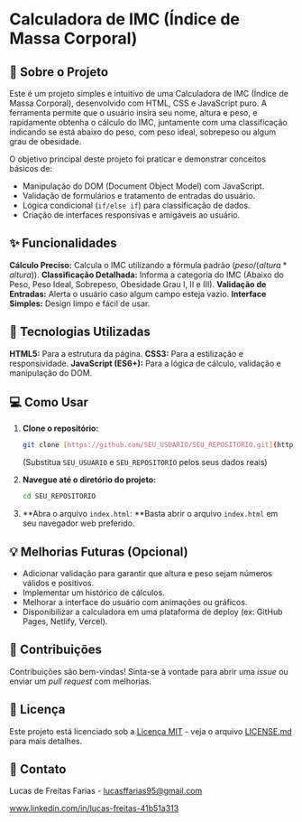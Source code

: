 # Calculadora de IMC (Índice de Massa Corporal)

## 📄 Sobre o Projeto

Este é um projeto simples e intuitivo de uma Calculadora de IMC (Índice de Massa Corporal), desenvolvido com HTML, CSS e JavaScript puro.
A ferramenta permite que o usuário insira seu nome, altura e peso, e rapidamente obtenha o cálculo do IMC, juntamente com uma classificação indicando se está abaixo do peso, com peso ideal, sobrepeso ou algum grau de obesidade.

O objetivo principal deste projeto foi praticar e demonstrar conceitos básicos de:
* Manipulação do DOM (Document Object Model) com JavaScript.
* Validação de formulários e tratamento de entradas do usuário.
* Lógica condicional (`if/else if`) para classificação de dados.
* Criação de interfaces responsivas e amigáveis ao usuário.

## ✨ Funcionalidades

**Cálculo Preciso:** Calcula o IMC utilizando a fórmula padrão ($peso / (altura * altura)$).
**Classificação Detalhada:** Informa a categoria do IMC (Abaixo do Peso, Peso Ideal, Sobrepeso, Obesidade Grau I, II e III).
**Validação de Entradas:** Alerta o usuário caso algum campo esteja vazio.
**Interface Simples:** Design limpo e fácil de usar.

## 🚀 Tecnologias Utilizadas

**HTML5:** Para a estrutura da página.
**CSS3:** Para a estilização e responsividade.
**JavaScript (ES6+):** Para a lógica de cálculo, validação e manipulação do DOM.

## 💻 Como Usar

1.  **Clone o repositório:**
    ```bash
    git clone [https://github.com/SEU_USUARIO/SEU_REPOSITORIO.git](https://github.com/SEU_USUARIO/SEU_REPOSITORIO.git)
    ```
    (Substitua `SEU_USUARIO` e `SEU_REPOSITORIO` pelos seus dados reais)

2.  **Navegue até o diretório do projeto:**
    ```bash
    cd SEU_REPOSITORIO
    ```

3.  **Abra o arquivo `index.html`:
    **Basta abrir o arquivo `index.html` em seu navegador web preferido.

## 💡 Melhorias Futuras (Opcional)

* Adicionar validação para garantir que altura e peso sejam números válidos e positivos.
* Implementar um histórico de cálculos.
* Melhorar a interface do usuário com animações ou gráficos.
* Disponibilizar a calculadora em uma plataforma de deploy (ex: GitHub Pages, Netlify, Vercel).

## 🤝 Contribuições

Contribuições são bem-vindas! Sinta-se à vontade para abrir uma *issue* ou enviar um *pull request* com melhorias.


## 📄 Licença

Este projeto está licenciado sob a [Licença MIT](https://opensource.org/licenses/MIT) - veja o arquivo [LICENSE.md](LICENSE.md) para mais detalhes.


## 📧 Contato

Lucas de Freitas Farias - lucasffarias95@gmail.com

www.linkedin.com/in/lucas-freitas-41b51a313
